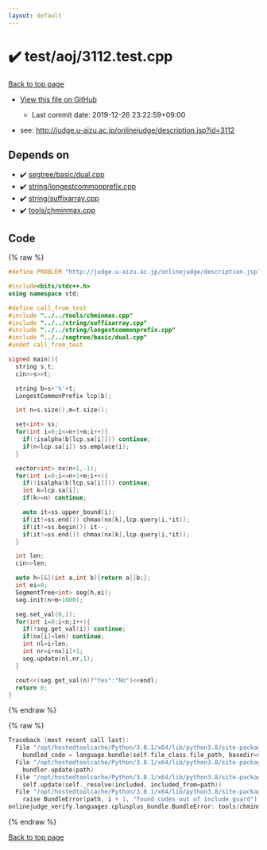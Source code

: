 ```yaml
---
layout: default
---
```


<!-- mathjax config similar to math.stackexchange -->
<script type="text/javascript" async
  src="https://cdnjs.cloudflare.com/ajax/libs/mathjax/2.7.5/MathJax.js?config=TeX-MML-AM_CHTML">
</script>
<script type="text/x-mathjax-config">
  MathJax.Hub.Config({
    TeX: { equationNumbers: { autoNumber: "AMS" }},
    tex2jax: {
      inlineMath: [ ['$','$'] ],
      processEscapes: true
    },
    "HTML-CSS": { matchFontHeight: false },
    displayAlign: "left",
    displayIndent: "2em"
  });
</script>

<script type="text/javascript" src="https://cdnjs.cloudflare.com/ajax/libs/jquery/3.4.1/jquery.min.js"></script>
<script src="https://cdn.jsdelivr.net/npm/jquery-balloon-js@1.1.2/jquery.balloon.min.js" integrity="sha256-ZEYs9VrgAeNuPvs15E39OsyOJaIkXEEt10fzxJ20+2I=" crossorigin="anonymous"></script>
<script type="text/javascript" src="../../../assets/js/copy-button.js"></script>
<link rel="stylesheet" href="../../../assets/css/copy-button.css" />


# :heavy_check_mark: test/aoj/3112.test.cpp

<a href="../../../index.html">Back to top page</a>

* <a href="{{ site.github.repository_url }}/blob/master/test/aoj/3112.test.cpp">View this file on GitHub</a>
    - Last commit date: 2019-12-26 23:22:59+09:00


* see: <a href="http://judge.u-aizu.ac.jp/onlinejudge/description.jsp?id=3112">http://judge.u-aizu.ac.jp/onlinejudge/description.jsp?id=3112</a>


## Depends on

* :heavy_check_mark: <a href="../../../library/segtree/basic/dual.cpp.html">segtree/basic/dual.cpp</a>
* :heavy_check_mark: <a href="../../../library/string/longestcommonprefix.cpp.html">string/longestcommonprefix.cpp</a>
* :heavy_check_mark: <a href="../../../library/string/suffixarray.cpp.html">string/suffixarray.cpp</a>
* :heavy_check_mark: <a href="../../../library/tools/chminmax.cpp.html">tools/chminmax.cpp</a>


## Code

<a id="unbundled"></a>
{% raw %}
```cpp
#define PROBLEM "http://judge.u-aizu.ac.jp/onlinejudge/description.jsp?id=3112"

#include<bits/stdc++.h>
using namespace std;

#define call_from_test
#include "../../tools/chminmax.cpp"
#include "../../string/suffixarray.cpp"
#include "../../string/longestcommonprefix.cpp"
#include "../../segtree/basic/dual.cpp"
#undef call_from_test

signed main(){
  string s,t;
  cin>>s>>t;

  string b=s+'%'+t;
  LongestCommonPrefix lcp(b);

  int n=s.size(),m=t.size();

  set<int> ss;
  for(int i=0;i<=n+1+m;i++){
    if(!isalpha(b[lcp.sa[i]])) continue;
    if(n<lcp.sa[i]) ss.emplace(i);
  }

  vector<int> nx(n+1,-1);
  for(int i=0;i<=n+1+m;i++){
    if(!isalpha(b[lcp.sa[i]])) continue;
    int k=lcp.sa[i];
    if(k>=n) continue;

    auto it=ss.upper_bound(i);
    if(it!=ss.end()) chmax(nx[k],lcp.query(i,*it));
    if(it!=ss.begin()) it--;
    if(it!=ss.end()) chmax(nx[k],lcp.query(i,*it));
  }

  int len;
  cin>>len;

  auto h=[&](int a,int b){return a||b;};
  int ei=0;
  SegmentTree<int> seg(h,ei);
  seg.init(n+m+1000);

  seg.set_val(0,1);
  for(int i=0;i<n;i++){
    if(!seg.get_val(i)) continue;
    if(nx[i]<len) continue;
    int nl=i+len;
    int nr=i+nx[i]+1;
    seg.update(nl,nr,1);
  }

  cout<<(seg.get_val(n)?"Yes":"No")<<endl;
  return 0;
}

```
{% endraw %}

<a id="bundled"></a>
{% raw %}
```cpp
Traceback (most recent call last):
  File "/opt/hostedtoolcache/Python/3.8.1/x64/lib/python3.8/site-packages/onlinejudge_verify/docs.py", line 347, in write_contents
    bundled_code = language.bundle(self.file_class.file_path, basedir=self.cpp_source_path)
  File "/opt/hostedtoolcache/Python/3.8.1/x64/lib/python3.8/site-packages/onlinejudge_verify/languages/cplusplus.py", line 63, in bundle
    bundler.update(path)
  File "/opt/hostedtoolcache/Python/3.8.1/x64/lib/python3.8/site-packages/onlinejudge_verify/languages/cplusplus_bundle.py", line 182, in update
    self.update(self._resolve(included, included_from=path))
  File "/opt/hostedtoolcache/Python/3.8.1/x64/lib/python3.8/site-packages/onlinejudge_verify/languages/cplusplus_bundle.py", line 151, in update
    raise BundleError(path, i + 1, "found codes out of include guard")
onlinejudge_verify.languages.cplusplus_bundle.BundleError: tools/chminmax.cpp: line 5: found codes out of include guard

```
{% endraw %}

<a href="../../../index.html">Back to top page</a>

